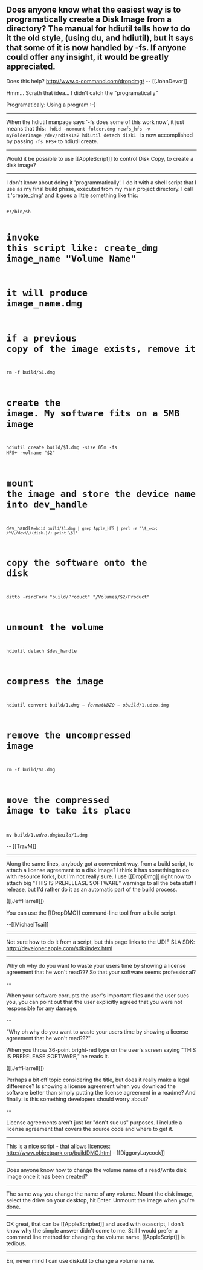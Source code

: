 

Does anyone know what the easiest way is to programatically create a Disk Image from a directory? The manual for hdiutil tells how to do it the old style, (using du, and hdiutil), but it says that some of it is now handled by -fs. If anyone could offer any insight, it would be greatly appreciated.
----
Does this help?
http://www.c-command.com/dropdmg/
-- [[JohnDevor]]

Hmm... Scrath that idea... I didn't catch the "programatically"

Programaticaly: Using a program :-)

----

When the hdiutil manpage says '-fs does some of this work now', it just means that this:
<code>
hdid -nomount folder.dmg
newfs_hfs -v myFolderImage /dev/rdisk1s2
hdiutil detach disk1
</code>
is now accomplished by passing <code>-fs HFS+</code> to hdiutil create.

----

Would it be possible  to use [[AppleScript]] to control Disk Copy, to create a disk image?

----

I don't know about doing it 'programmatically'. I do it with a shell script that I use as my final build phase, executed from my main project directory. I call it 'create_dmg' and it goes a little something like this:

<code>
#!/bin/sh

# invoke this script like: create_dmg image_name "Volume Name"
# it will produce image_name.dmg

# if a previous copy of the image exists, remove it
rm -f build/$1.dmg

# create the image. My software fits on a 5MB image
hdiutil create build/$1.dmg -size 05m -fs HFS+ -volname "$2"

# mount the image and store the device name into dev_handle
dev_handle=`hdid build/$1.dmg | grep Apple_HFS | perl -e '\$_=<>; /^\\/dev\\/(disk.)/; print \$1'`

# copy the software onto the disk
ditto -rsrcFork "build/Product" "/Volumes/$2/Product"

# unmount the volume
hdiutil detach $dev_handle

# compress the image
hdiutil convert build/$1.dmg -format UDZO -o build/$1.udzo.dmg

# remove the uncompressed image
rm -f build/$1.dmg

# move the compressed image to take its place
mv build/$1.udzo.dmg build/$1.dmg
</code>

-- [[TravM]]

----

Along the same lines, anybody got a convenient way, from a build script, to attach a license agreement to a disk image? I think it has something to do with resource forks, but I'm not really sure. I use [[DropDmg]] right now to attach big "THIS IS PRERELEASE SOFTWARE" warnings to all the beta stuff I release, but I'd rather do it as an automatic part of the build process.

([[JeffHarrell]])

You can use the [[DropDMG]] command-line tool from a build script.

--[[MichaelTsai]]

----

Not sure how to do it from a script, but this page links to the UDIF SLA SDK: http://developer.apple.com/sdk/index.html

----

Why oh why do you want to waste your users time by showing a license agreement that he won't read??? So that your software seems professional?

--

When your software corrupts the user's important files and the user sues you, you can point out that the user explicitly agreed that you were not responsible for any damage.

--

"Why oh why do you want to waste your users time by showing a license agreement that he won't read???"

When you throw 36-point bright-red type on the user's screen saying "THIS IS PRERELEASE SOFTWARE," he reads it.

([[JeffHarrell]])

Perhaps a bit off topic considering the title, but does it really make a legal difference?  Is showing a license agreement when you download the software better than simply putting the license agreement in a readme?  And finally: is this something developers should worry about?

--

License agreements aren't just for "don't sue us" purposes. I include a license agreement that covers the source code and where to get it.

----

This is a nice script - that allows licences: 
http://www.objectpark.org/buildDMG.html - [[DiggoryLaycock]]

----

Does anyone know how to change the volume name of a read/write disk image once it has been created? 

----

The same way you change the name of any volume. Mount the disk image, select the drive on your desktop, hit Enter. Unmount the image when you're done.

----

OK great, that can be [[AppleScripted]] and used with osascript, I don't know why the simple answer didn't come to me.  Still I  would prefer a command line method for changing the volume name, [[AppleScript]] is tedious.

----

Err, never mind I can use diskutil to change a volume name.